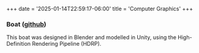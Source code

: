 +++
date = '2025-01-14T22:59:17-06:00'
title = 'Computer Graphics'
+++

### Boat ([github](https://github.com/ArenKDesai/Boat))

This boat was designed in Blender and modelled in Unity, using the High-Definition Rendering Pipeline (HDRP). 
